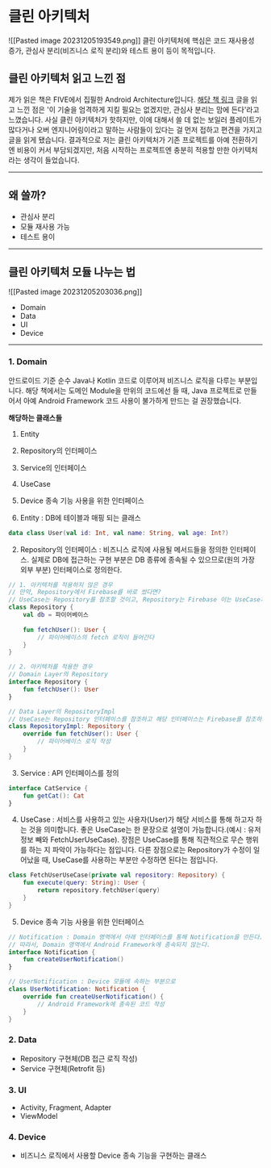 # 클린 아키텍처
![[Pasted image 20231205193549.png]]
클린 아키텍처에 핵심은 코드 재사용성 증가, 관심사 분리(비즈니스 로직 분리)와 테스트 용이 등이 목적입니다.

## 클린 아키텍처 읽고 느낀 점
제가 읽은 책은 FIVE에서 집필한 Android Architecture입니다. [해당 책 링크](https://five.agency/android-architecture-part-1-every-new-beginning-is-hard/)
글을 읽고 느낀 점은 '이 기술을 엄격하게 지킬 필요는 없겠지만, 관심사 분리는 맘에 든다'라고 느꼈습니다.
사실 클린 아키텍처가 핫하지만, 이에 대해서 쓸 데 없는 보일러 플레이트가 많다거나 오버 엔지니어링이라고 말하는 사람들이 있다는 걸 먼저 접하고 편견을 가지고 글을 읽게 됐습니다.
결과적으로 저는 클린 아키텍처가 기존 프로젝트를 아예 전환하기엔 비용이 커서 부담되겠지만, 처음 시작하는 프로젝트엔 충분히 적용할 만한 아키텍처라는 생각이 들었습니다.

---
## 왜 쓸까?
- 관심사 분리
- 모듈 재사용 가능
- 테스트 용이
---

## 클린 아키텍처 모듈 나누는 법
![[Pasted image 20231205203036.png]]
- Domain
- Data
- UI
- Device
---
### 1. Domain
안드로이드 기준 순수 Java나 Kotlin 코드로 이루어져 비즈니스 로직을 다루는 부분입니다.
해당 책에서는 도메인 Module을 만위의 코드에선 들 때, Java 프로젝트로 만들어서 아예 Android Framework 코드 사용이 불가하게 만드는 걸 권장했습니다.

**해당하는 클래스들**
1. Entity
2. Repository의 인터페이스
3. Service의 인터페이스
4. UseCase
5. Device 종속 기능 사용을 위한 인터페이스

1. Entity : DB에 테이블과 매핑 되는 클래스
``` kotlin 
data class User(val id: Int, val name: String, val age: Int?)
```

2. Repository의 인터페이스 : 비즈니스 로직에 사용될 메서드들을 정의한 인터페이스. 실제로  DB에 접근하는 구현 부분은 DB 종류에 종속될 수 있으므로(원의 가장 외부 부분) 인터페이스로 정의한다.
``` kotlin
// 1. 아키텍처를 적용하지 않은 경우
// 만약, Repository에서 Firebase를 바로 썼다면?
// UseCase는 Repository를 참조할 것이고, Repository는 Firebase 이는 UseCase가 Firebase에 종속됩니다.
class Repository {
	val db = 파이어베이스
	
	fun fetchUser(): User {
		// 파이어베이스의 fetch 로직이 들어간다
	}
}
```

``` kotlin 
// 2. 아키텍처를 적용한 경우
// Domain Layer의 Repository
interface Repository {
	fun fetchUser(): User
}

// Data Layer의 RepositoryImpl
// UseCase는 Repository 인터페이스를 참조하고 해당 인터페이스는 Firebase를 참조하지 않으므로 UseCase는 Firebase에 종속되지 않습니다.
class RepositoryImpl: Repository {
	override fun fetchUser(): User {
		// 파이어베이스 로직 작성
	}
}
```

3. Service : API 인터페이스를 정의
``` kotlin
interface CatService {
	fun getCat(): Cat
}
```

4. UseCase :  서비스를 사용하고 있는 사용자(User)가 해당 서비스를 통해 하고자 하는 것을 의미합니다. 좋은 UseCase는 한 문장으로 설명이 가능합니다.(예시 : 유저 정보 빼와 FetchUserUseCase). 장점은 UseCase를 통해 직관적으로 무슨 행위를 하는 지 파악이 가능하다는 점입니다. 다른 장점으로는 Repository가 수정이 일어났을 때, UseCase를 사용하는 부분만 수정하면 된다는 점입니다.
``` kotlin 
class FetchUserUseCase(private val repository: Repository) {
	fun execute(query: String): User {
		return repository.fetchUser(query)
	}
}
```

5. Device 종속 기능 사용을 위한 인터페이스
``` kotlin
// Notification : Domain 영역에서 아래 인터페이스를 통해 Notification을 만든다.
// 따라서, Domain 영역에서 Android Framework에 종속되지 않는다.
interface Notification {
	fun createUserNotification()
}

// UserNotification : Device 모듈에 속하는 부분으로 
class UserNotification: Notification {
	override fun createUserNotification() {
		// Android Framework에 종속된 코드 작성
	}
} 
```
### 2. Data
- Repository 구현체(DB 접근 로직 작성)
- Service 구현체(Retrofit 등)
### 3. UI
- Activity, Fragment, Adapter
- ViewModel
### 4. Device
- 비즈니스 로직에서 사용할 Device 종속 기능을 구현하는 클래스
